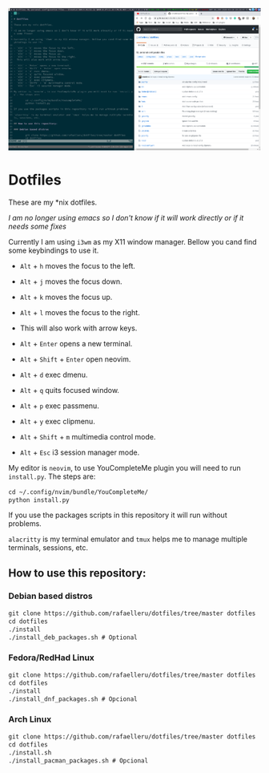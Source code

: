 ![](./screenshot.png?raw=true)

# Dotfiles

These are my *nix dotfiles.

*I am no longer using emacs so I don't know if it will work directly or if it needs some fixes* 

Currently I am using `i3wm` as my X11 window manager. Bellow you cand find some keybindings to use it.

- `Alt` + `h` moves the focus to the left.
- `Alt` + `j` moves the focus down.
- `Alt` + `k` moves the focus up.
- `Alt` + `l` moves the focus to the right.
- This will also work with arrow keys.

- `Alt` + `Enter` opens a new terminal.
- `Alt` + `Shift` + `Enter` open neovim.
- `Alt` + `d` exec dmenu.
- `Alt` + `q` quits focused window.
- `Alt` + `p` exec passmenu.
- `Alt` + `y` exec clipmenu.
- `Alt` + `Shift` + `m` multimedia control mode.
- `Alt` + `Esc` i3 session manager mode.

My editor is `neovim`, to use YouCompleteMe plugin you will need to run `install.py`. The steps are:

	cd ~/.config/nvim/bundle/YouCompleteMe/
	python install.py

If you use the packages scripts in this repository it will run without problems.

`alacritty` is my terminal emulator and `tmux` helps me to manage multiple terminals, sessions, etc.

## How to use this repository:

### Debian based distros

	git clone https://github.com/rafaelleru/dotfiles/tree/master dotfiles
	cd dotfiles
	./install
	./install_deb_packages.sh # Optional

### Fedora/RedHad Linux

	git clone https://github.com/rafaelleru/dotfiles/tree/master dotfiles
	cd dotfiles
	./install
	./install_dnf_packages.sh # Opcional

### Arch Linux

	git clone https://github.com/rafaelleru/dotfiles/tree/master dotfiles
	cd dotfiles
	./install.sh
	./install_pacman_packages.sh # Opcional
